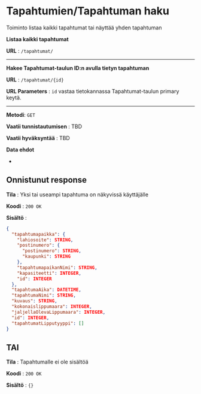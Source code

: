 # Tapahtumien/Tapahtuman haku

Toiminto listaa kaikki tapahtumat tai näyttää yhden tapahtuman

**Listaa kaikki tapahtumat**

**URL** : `/tapahtumat/` 

---

**Hakee Tapahtumat-taulun ID:n avulla tietyn tapahtuman**

**URL** : `/tapahtumat/{id}`

**URL Parameters** : `id` vastaa tietokannassa Tapahtumat-taulun primary keytä.

---

**Metodi**: `GET`

**Vaatii tunnistautumisen** : TBD

**Vaatii hyväksyntää** : TBD

**Data ehdot**

-

## Onnistunut response

**Tila** : Yksi tai useampi tapahtuma on näkyvissä käyttäjälle

**Koodi** : `200 OK`

**Sisältö** : 
```json
{
  "tapahtumapaikka": {
    "lahiosoite": STRING,
    "postinumero": {
      "postinumero": STRING,
      "kaupunki": STRING
    },
    "tapahtumapaikanNimi": STRING,
    "kapasiteetti": INTEGER,
    "id": INTEGER
  },
  "tapahtumaAika": DATETIME,
  "tapahtumaNimi": STRING,
  "kuvaus": STRING,
  "kokonaislippumaara": INTEGER,
  "jaljellaOlevaLippumaara": INTEGER,
  "id": INTEGER,
  "tapahtumatLipputyyppi": []
}
```

## TAI

**Tila** : Tapahtumalle ei ole sisältöä

**Koodi** : `200 OK`

**Sisältö** : `{}`
